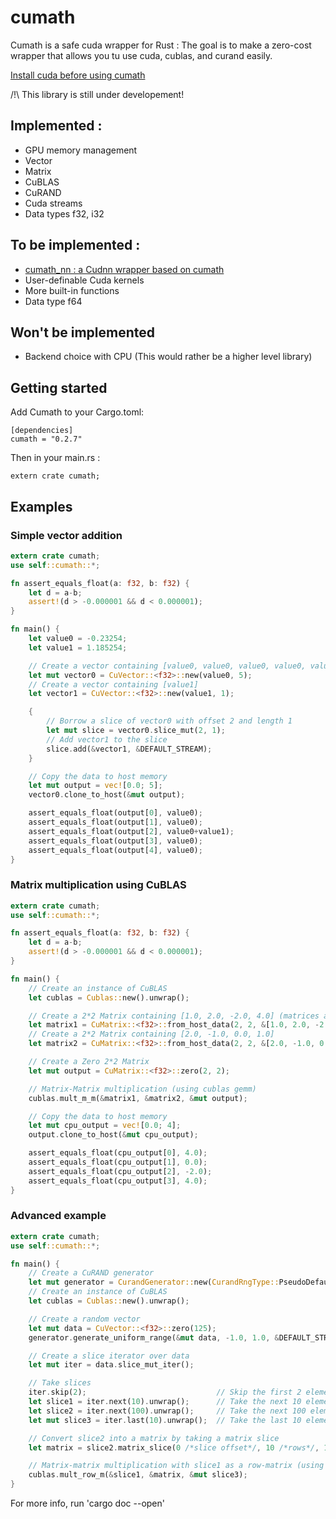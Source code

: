 # cumath

Cumath is a safe cuda wrapper for Rust : The goal is to make a zero-cost wrapper that allows you tu use cuda, cublas, and curand easily.

[Install cuda before using cumath](https://developer.nvidia.com/cuda-toolkit)

/!\ This library is still under developement!


## Implemented :

- GPU memory management
- Vector
- Matrix
- CuBLAS
- CuRAND
- Cuda streams
- Data types f32, i32

## To be implemented :

- [cumath_nn : a Cudnn wrapper based on cumath](https://github.com/Ltei/cumath_nn)
- User-definable Cuda kernels
- More built-in functions
- Data type f64

## Won't be implemented

- Backend choice with CPU (This would rather be a higher level library)

## Getting started

Add Cumath to your Cargo.toml:

    [dependencies]
    cumath = "0.2.7"

Then in your main.rs :

    extern crate cumath;


## Examples

### Simple vector addition

```rust
extern crate cumath;
use self::cumath::*;

fn assert_equals_float(a: f32, b: f32) {
    let d = a-b;
    assert!(d > -0.000001 && d < 0.000001);
}

fn main() {
    let value0 = -0.23254;
    let value1 = 1.185254;

    // Create a vector containing [value0, value0, value0, value0, value0]
    let mut vector0 = CuVector::<f32>::new(value0, 5);
    // Create a vector containing [value1]
    let vector1 = CuVector::<f32>::new(value1, 1);

    {
        // Borrow a slice of vector0 with offset 2 and length 1
        let mut slice = vector0.slice_mut(2, 1);
        // Add vector1 to the slice
        slice.add(&vector1, &DEFAULT_STREAM);
    }

    // Copy the data to host memory
    let mut output = vec![0.0; 5];
    vector0.clone_to_host(&mut output);

    assert_equals_float(output[0], value0);
    assert_equals_float(output[1], value0);
    assert_equals_float(output[2], value0+value1);
    assert_equals_float(output[3], value0);
    assert_equals_float(output[4], value0);
}

```

### Matrix multiplication using CuBLAS 

```rust
extern crate cumath;
use self::cumath::*;

fn assert_equals_float(a: f32, b: f32) {
    let d = a-b;
    assert!(d > -0.000001 && d < 0.000001);
}

fn main() {
    // Create an instance of CuBLAS
    let cublas = Cublas::new().unwrap();

    // Create a 2*2 Matrix containing [1.0, 2.0, -2.0, 4.0] (matrices are row-ordered)
    let matrix1 = CuMatrix::<f32>::from_host_data(2, 2, &[1.0, 2.0, -2.0, 4.0]);
    // Create a 2*2 Matrix containing [2.0, -1.0, 0.0, 1.0]
    let matrix2 = CuMatrix::<f32>::from_host_data(2, 2, &[2.0, -1.0, 0.0, 1.0]);

    // Create a Zero 2*2 Matrix
    let mut output = CuMatrix::<f32>::zero(2, 2);

    // Matrix-Matrix multiplication (using cublas gemm)
    cublas.mult_m_m(&matrix1, &matrix2, &mut output);

    // Copy the data to host memory
    let mut cpu_output = vec![0.0; 4];
    output.clone_to_host(&mut cpu_output);

    assert_equals_float(cpu_output[0], 4.0);
    assert_equals_float(cpu_output[1], 0.0);
    assert_equals_float(cpu_output[2], -2.0);
    assert_equals_float(cpu_output[3], 4.0);
}
```

### Advanced example

```rust
extern crate cumath;
use self::cumath::*;

fn main() {
    // Create a CuRAND generator
    let mut generator = CurandGenerator::new(CurandRngType::PseudoDefault).unwrap();
    // Create an instance of CuBLAS
    let cublas = Cublas::new().unwrap();

    // Create a random vector
    let mut data = CuVector::<f32>::zero(125);
    generator.generate_uniform_range(&mut data, -1.0, 1.0, &DEFAULT_STREAM);

    // Create a slice iterator over data
    let mut iter = data.slice_mut_iter();

    // Take slices
    iter.skip(2);                             // Skip the first 2 elements
    let slice1 = iter.next(10).unwrap();      // Take the next 10 elements
    let slice2 = iter.next(100).unwrap();     // Take the next 100 elements
    let mut slice3 = iter.last(10).unwrap();  // Take the last 10 elements

    // Convert slice2 into a matrix by taking a matrix slice
    let matrix = slice2.matrix_slice(0 /*slice offset*/, 10 /*rows*/, 10 /*cols*/);

    // Matrix-matrix multiplication with slice1 as a row-matrix (using cublas gemv)
    cublas.mult_row_m(&slice1, &matrix, &mut slice3);
}
```

For more info, run 'cargo doc --open'
